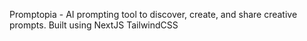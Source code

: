 Promptopia - AI prompting tool to discover, create, and share creative prompts.
Built using NextJS TailwindCSS